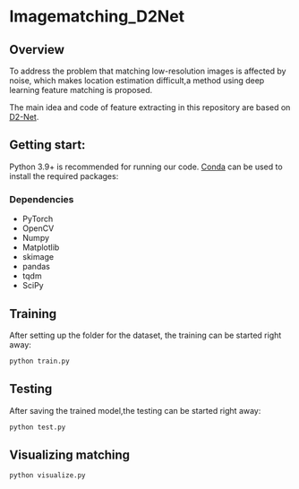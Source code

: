 # Imagematching_D2Net

## Overview

To address the problem that matching low-resolution images is affected by noise, which makes location estimation difficult,a method using deep learning feature matching is proposed.

The main idea and code of feature extracting in this repository are based on [D2-Net](https://dusmanu.com/publications/d2-net.html).



## Getting start:
Python 3.9+ is recommended for running our code. [Conda](https://docs.conda.io/en/latest/) can be used to install the required packages:
### Dependencies

- PyTorch 
- OpenCV
- Numpy
- Matplotlib
- skimage
- pandas
- tqdm
- SciPy

## Training 
 After setting up the folder for the dataset, the training can be started right away:

 ```bash
python train.py
```

## Testing
After saving the trained model,the testing can be started right away:

```bash
python test.py
```
## Visualizing matching

```bash
python visualize.py
```


